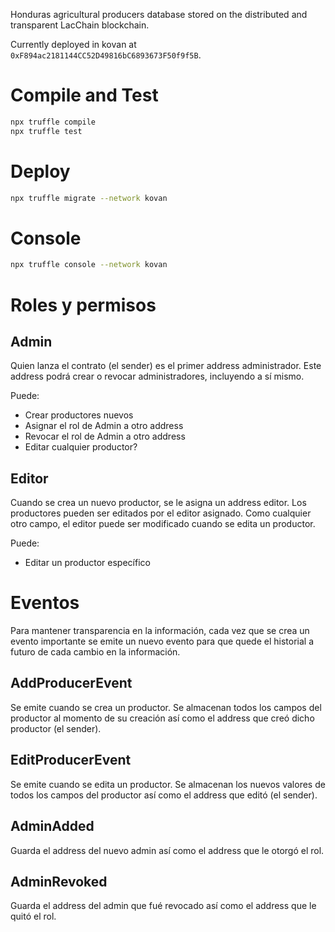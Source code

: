 Honduras agricultural producers database stored on the distributed and transparent LacChain blockchain.

Currently deployed in kovan at `0xF894ac2181144CC52D49816bC6893673F50f9f5B`.

# Compile and Test

```bash
npx truffle compile
npx truffle test
```

# Deploy

```bash
npx truffle migrate --network kovan
```

# Console

```bash
npx truffle console --network kovan
```

# Roles y permisos

## Admin

Quien lanza el contrato (el sender) es el primer address administrador. Este address podrá crear o revocar administradores, incluyendo a sí mismo.

Puede:

* Crear productores nuevos
* Asignar el rol de Admin a otro address
* Revocar el rol de Admin a otro address
* Editar cualquier productor?

## Editor

Cuando se crea un nuevo productor, se le asigna un address editor. Los productores pueden ser editados por el editor asignado. Como cualquier otro campo, el editor puede ser modificado cuando se edita un productor.

Puede:

* Editar un productor específico

# Eventos

Para mantener transparencia en la información, cada vez que se crea un evento importante se emite un nuevo evento para que quede el historial a futuro de cada cambio en la información.

## AddProducerEvent

Se emite cuando se crea un productor. Se almacenan todos los campos del productor al momento de su creación así como el address que creó dicho productor (el sender).

## EditProducerEvent

Se emite cuando se edita un productor. Se almacenan los nuevos valores de todos los campos del productor así como el address que editó (el sender).

## AdminAdded

Guarda el address del nuevo admin así como el address que le otorgó el rol.

## AdminRevoked

Guarda el address del admin que fué revocado así como el address que le quitó el rol.